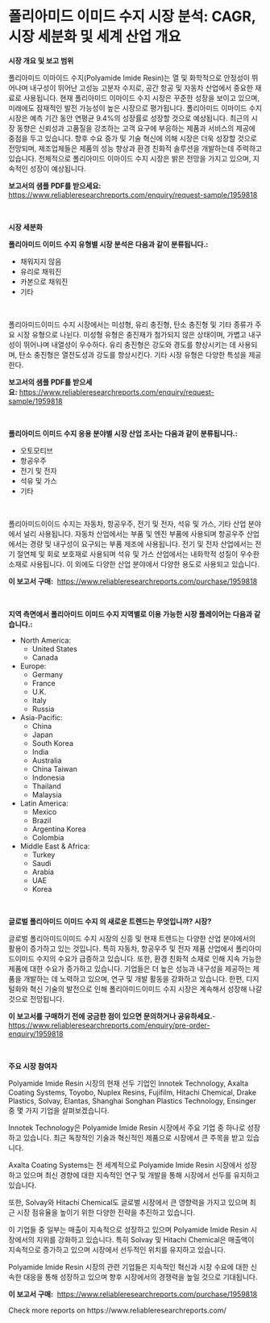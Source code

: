 <p><h1>폴리아미드 이미드 수지 시장 분석: CAGR, 시장 세분화 및 세계 산업 개요</h1></p><p><strong>시장 개요 및 보고 범위</strong></p>
<p><p>폴리아미드 이마이드 수지(Polyamide Imide Resin)는 열 및 화학적으로 안정성이 뛰어나며 내구성이 뛰어난 고성능 고분자 수지로, 공간 항공 및 자동차 산업에서 중요한 재료로 사용됩니다. 현재 폴리아미드 이마이드 수지 시장은 꾸준한 성장을 보이고 있으며, 미래에도 잠재적인 발전 가능성이 높은 시장으로 평가됩니다. 폴리아미드 이마이드 수지 시장은 예측 기간 동안 연평균 9.4%의 성장률로 성장할 것으로 예상됩니다. 최근의 시장 동향은 신뢰성과 고품질을 강조하는 고객 요구에 부응하는 제품과 서비스의 제공에 중점을 두고 있습니다. 향후 수요 증가 및 기술 혁신에 의해 시장은 더욱 성장할 것으로 전망되며, 제조업체들은 제품의 성능 향상과 환경 친화적 솔루션을 개발하는데 주력하고 있습니다. 전체적으로 폴리아미드 이마이드 수지 시장은 밝은 전망을 가지고 있으며, 지속적인 성장이 예상됩니다.</p></p>
<p><strong>보고서의 샘플 PDF를 받으세요:</strong> <a href="https://www.reliableresearchreports.com/enquiry/request-sample/1959818">https://www.reliableresearchreports.com/enquiry/request-sample/1959818</a></p>
<p>&nbsp;</p>
<p><strong>시장 세분화</strong></p>
<p><strong>폴리아미드 이미드 수지 유형별 시장 분석은 다음과 같이 분류됩니다.:</strong></p>
<p><ul><li>채워지지 않음</li><li>유리로 채워진</li><li>카본으로 채워진</li><li>기타</li></ul></p>
<p>&nbsp;</p>
<p><p>폴리아미드이미드 수지 시장에서는 미성형, 유리 충진형, 탄소 충진형 및 기타 종류가 주요 시장 유형으로 나뉜다. 미성형 유형은 충진재가 첨가되지 않은 상태이며, 가볍고 내구성이 뛰어나며 내열성이 우수하다. 유리 충진형은 강도와 경도를 향상시키는 데 사용되며, 탄소 충진형은 열전도성과 강도를 향상시킨다. 기타 시장 유형은 다양한 특성을 제공한다.</p></p>
<p><strong>보고서의 샘플 PDF를 받으세요:</strong>&nbsp;<a href="https://www.reliableresearchreports.com/enquiry/request-sample/1959818">https://www.reliableresearchreports.com/enquiry/request-sample/1959818</a></p>
<p>&nbsp;</p>
<p><strong> 폴리아미드 이미드 수지 응용 분야별 시장 산업 조사는 다음과 같이 분류됩니다.:</strong></p>
<p><ul><li>오토모티브</li><li>항공우주</li><li>전기 및 전자</li><li>석유 및 가스</li><li>기타</li></ul></p>
<p>&nbsp;</p>
<p><p>폴리아미드이이드 수지는 자동차, 항공우주, 전기 및 전자, 석유 및 가스, 기타 산업 분야에서 널리 사용됩니다. 자동차 산업에서는 부품 및 엔진 부품에 사용되며 항공우주 산업에서는 경량 및 내구성이 요구되는 부품 제조에 사용됩니다. 전기 및 전자 산업에서는 전기 절연체 및 회로 보호재로 사용되며 석유 및 가스 산업에서는 내화학적 성질이 우수한 소재로 사용됩니다. 이 외에도 다양한 산업 분야에서 다양한 용도로 사용되고 있습니다.</p></p>
<p><strong>이 보고서 구매:</strong>&nbsp; <a href="https://www.reliableresearchreports.com/purchase/1959818">https://www.reliableresearchreports.com/purchase/1959818</a></p>
<p>&nbsp;</p>
<p><strong>지역 측면에서 폴리아미드 이미드 수지 지역별로 이용 가능한 시장 플레이어는 다음과 같습니다.:</strong></p>
<p><ul>
    <li>
        North America:
        <ul>
            <li>United States</li>
            <li>Canada</li>
        </ul>
    </li>
    <li>
        Europe:
        <ul>
            <li>Germany</li>
            <li>France</li>
            <li>U.K.</li>
            <li>Italy</li>
            <li>Russia</li>
        </ul>
    </li>
    <li>
        Asia-Pacific:
        <ul>
            <li>China</li>
            <li>Japan</li>
            <li>South Korea</li>
            <li>India</li>
            <li>Australia</li>
            <li>China Taiwan</li>
            <li>Indonesia</li>
            <li>Thailand</li>
            <li>Malaysia</li>
        </ul>
    </li>
    <li>
        Latin America:
        <ul>
            <li>Mexico</li>
            <li>Brazil</li>
            <li>Argentina Korea</li>
            <li>Colombia</li>
        </ul>
    </li>
    <li>
        Middle East & Africa:
        <ul>
            <li>Turkey</li>
            <li>Saudi</li>
            <li>Arabia</li>
            <li>UAE</li>
            <li>Korea</li>
        </ul>
    </li>
    </ul></p>
<p>&nbsp;</p>
<p><strong>글로벌 폴리아미드 이미드 수지 의 새로운 트렌드는 무엇입니까? 시장?</strong></p>
<p><p>글로벌 폴리아미드이미드 수지 시장의 신흥 및 현재 트렌드는 다양한 산업 분야에서의 활용이 증가하고 있는 것입니다. 특히 자동차, 항공우주 및 전자 제품 산업에서 폴리아미드이미드 수지의 수요가 급증하고 있습니다. 또한, 환경 친화적 소재로 인해 지속 가능한 제품에 대한 수요가 증가하고 있습니다. 기업들은 더 높은 성능과 내구성을 제공하는 제품을 개발하는 데 노력하고 있으며, 연구 및 개발 활동을 강화하고 있습니다. 한편, 디지털화와 혁신 기술의 발전으로 인해 폴리아미드이미드 수지 시장은 계속해서 성장해 나갈 것으로 전망됩니다.</p></p>
<p><strong>이 보고서를 구매하기 전에 궁금한 점이 있으면 문의하거나 공유하세요.</strong>- <a href="https://www.reliableresearchreports.com/enquiry/pre-order-enquiry/1959818">https://www.reliableresearchreports.com/enquiry/pre-order-enquiry/1959818</a></p>
<p>&nbsp;</p>
<p><strong>주요 시장 참여자</strong></p>
<p><p>Polyamide Imide Resin 시장의 현재 선두 기업인 Innotek Technology, Axalta Coating Systems, Toyobo, Nuplex Resins, Fujifilm, Hitachi Chemical, Drake Plastics, Solvay, Elantas, Shanghai Songhan Plastics Technology, Ensinger 중 몇 가지 기업을 살펴보겠습니다.</p><p>Innotek Technology은 Polyamide Imide Resin 시장에서 주요 기업 중 하나로 성장하고 있습니다. 최근 독창적인 기술과 혁신적인 제품으로 시장에서 큰 주목을 받고 있습니다.</p><p>Axalta Coating Systems는 전 세계적으로 Polyamide Imide Resin 시장에서 성장하고 있으며 최신 경향에 대한 지속적인 연구 및 개발을 통해 시장에서 선두를 유지하고 있습니다.</p><p>또한, Solvay와 Hitachi Chemical도 글로벌 시장에서 큰 영향력을 가지고 있으며 최근 시장 점유율을 높이기 위한 다양한 전략을 추진하고 있습니다.</p><p>이 기업들 중 일부는 매출이 지속적으로 성장하고 있으며 Polyamide Imide Resin 시장에서의 지위를 강화하고 있습니다. 특히 Solvay 및 Hitachi Chemical은 매출액이 지속적으로 증가하고 있으며 시장에서 선두적인 위치를 유지하고 있습니다.</p><p>Polyamide Imide Resin 시장의 관련 기업들은 지속적인 혁신과 시장 수요에 대한 신속한 대응을 통해 성장하고 있으며 향후 시장에서의 경쟁력을 높일 것으로 기대됩니다.</p></p>
<p><strong>이 보고서 구매:</strong>&nbsp;&nbsp;<a href="https://www.reliableresearchreports.com/purchase/1959818">https://www.reliableresearchreports.com/purchase/1959818</a></p>
<p>Check more reports on https://www.reliableresearchreports.com/</p>
